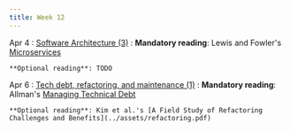 ```yaml
---
title: Week 12
---
```


Apr 4
: [Software Architecture (3)](#)
  : **Mandatory reading**: Lewis and Fowler's [Microservices]( https://www.martinfowler.com/articles/microservices.html)

    **Optional reading**: TODO

Apr 6
: [Tech debt, refactoring, and maintenance (1)](#)
  : **Mandatory reading**: Allman's [Managing Technical Debt](../assets/techdebt.pdf)

    **Optional reading**: Kim et al.'s [A Field Study of Refactoring Challenges and Benefits](../assets/refactoring.pdf)

